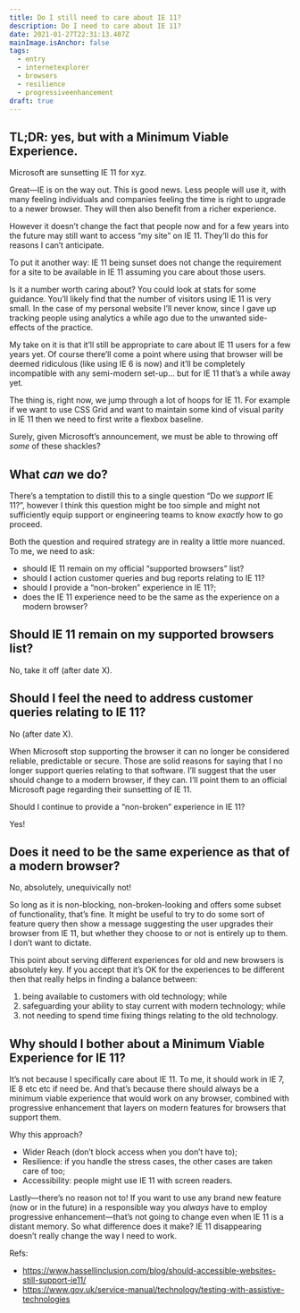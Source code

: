 ```yaml
---
title: Do I still need to care about IE 11?
description: Do I need to care about IE 11?
date: 2021-01-27T22:31:13.407Z
mainImage.isAnchor: false
tags:
  - entry
  - internetexplorer
  - browsers
  - resilience
  - progressiveenhancement
draft: true
---
```

TL;DR: yes, but with a Minimum Viable Experience. 
---

Microsoft are sunsetting IE 11 for xyz.

Great—IE is on the way out. This is good news. Less people will use it, with many feeling individuals and companies feeling the time is right to upgrade to a newer browser. They will then also benefit from a richer experience.

However it doesn’t change the fact that people now and for a few years into the future may still want to access “my site” on IE 11. They’ll do this for reasons I can’t anticipate.

To put it another way: IE 11 being sunset does not change the requirement for a site to be available in IE 11 assuming you care about those users.

Is it a number worth caring about? You could look at stats for some guidance. You’ll likely find that the number of visitors using IE 11 is very small. In the case of my personal website I’ll never know, since I gave up tracking people using analytics a while ago due to the unwanted side-effects of the practice.

My take on it is that it’ll still be appropriate to care about IE 11 users for a few years yet. Of course there’ll come a point where using that browser will be deemed ridiculous (like using IE 6 is now) and it’ll be completely incompatible with any semi-modern set-up… but for IE 11 that’s a while away yet.

The thing is, right now, we jump through a lot of hoops for IE 11. For example if we want to use CSS Grid and want to maintain some kind of visual parity in IE 11 then we need to first write a flexbox baseline.

Surely, given Microsoft’s announcement, we must be able to throwing off _some_ of these shackles?

## What _can_ we do?

There’s a temptation to distill this to a single question “Do we _support_ IE 11?”, however I think this question might be too simple and might not sufficiently equip support or engineering teams to know _exactly_ how to go proceed. 

Both the question and required strategy are in reality a little more nuanced. To me, we need to ask: 

- should IE 11 remain on my official “supported browsers” list?
- should I action customer queries and bug reports relating to IE 11?
- should I provide a “non-broken” experience in IE 11?; 
- does the IE 11 experience need to be the same as the experience on a modern browser?

## Should IE 11 remain on my supported browsers list?

No, take it off (after date X).

## Should I feel the need to address customer queries relating to IE 11?

No (after date X). 

When Microsoft stop supporting the browser it can no longer be considered reliable, predictable or secure. Those are solid reasons for saying that I no longer support queries relating to that software. I’ll suggest that the user should change to a modern browser, if they can. I’ll point them to an official Microsoft page regarding their sunsetting of IE 11.

Should I continue to provide a “non-broken” experience in IE 11?

Yes!

## Does it need to be the same experience as that of a modern browser?

No, absolutely, unequivically not!

So long as it is non-blocking, non-broken-looking and offers some subset of functionality, that’s fine. It might be useful to try to do some sort of feature query then show a message suggesting the user upgrades their browser from IE 11, but whether they choose to or not is entirely up to them. I don’t want to dictate.

This point about serving different experiences for old and new browsers is absolutely key. If you accept that it’s OK for the experiences to be different then that really helps in finding a balance between: 

1. being available to customers with old technology; while 
2. safeguarding your ability to stay current with modern technology; while
3. not needing to spend time fixing things relating to the old technology.

## Why should I bother about a Minimum Viable Experience for IE 11?

It’s not because I specifically care about IE 11. To me, it should work in IE 7, IE 8 etc etc if need be. And that’s because there should always be a minimum viable experience that would work on any browser, combined with progressive enhancement that layers on modern features for browsers that support them. 

Why this approach? 

- Wider Reach (don’t block access when you don’t have to); 
- Resilience: if you handle the stress cases, the other cases are taken care of too;
- Accessibility: people might use IE 11 with screen readers.

Lastly—there’s no reason not to! If you want to use any brand new feature (now or in the future) in a responsible way you _always_ have to employ progressive enhancement—that’s not going to change even when IE 11 is a distant memory. So what difference does it make? IE 11 disappearing doesn’t really change the way I need to work.

Refs:
- https://www.hassellinclusion.com/blog/should-accessible-websites-still-support-ie11/
- https://www.gov.uk/service-manual/technology/testing-with-assistive-technologies
